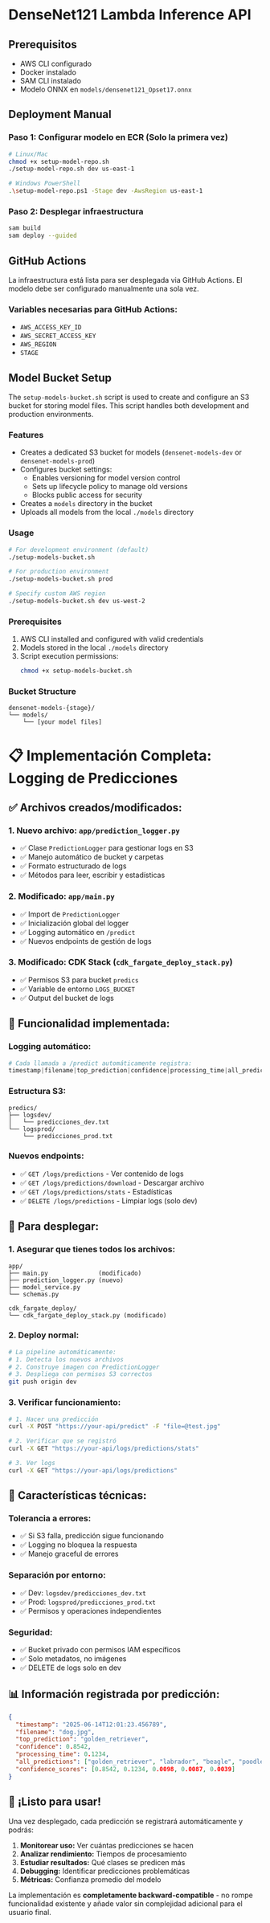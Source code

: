 # DenseNet121 Lambda Inference API

## Prerequisitos

- AWS CLI configurado
- Docker instalado
- SAM CLI instalado
- Modelo ONNX en `models/densenet121_Opset17.onnx`

## Deployment Manual

### Paso 1: Configurar modelo en ECR (Solo la primera vez)

```bash
# Linux/Mac
chmod +x setup-model-repo.sh
./setup-model-repo.sh dev us-east-1

# Windows PowerShell
.\setup-model-repo.ps1 -Stage dev -AwsRegion us-east-1
```

### Paso 2: Desplegar infraestructura

```bash
sam build
sam deploy --guided
```

## GitHub Actions

La infraestructura está lista para ser desplegada via GitHub Actions. El modelo debe ser configurado manualmente una sola vez.

### Variables necesarias para GitHub Actions:
- `AWS_ACCESS_KEY_ID`
- `AWS_SECRET_ACCESS_KEY`
- `AWS_REGION`
- `STAGE`

## Model Bucket Setup

The `setup-models-bucket.sh` script is used to create and configure an S3 bucket for storing model files. This script handles both development and production environments.

### Features

- Creates a dedicated S3 bucket for models (`densenet-models-dev` or `densenet-models-prod`)
- Configures bucket settings:
  - Enables versioning for model version control
  - Sets up lifecycle policy to manage old versions
  - Blocks public access for security
- Creates a `models` directory in the bucket
- Uploads all models from the local `./models` directory

### Usage

```bash
# For development environment (default)
./setup-models-bucket.sh

# For production environment
./setup-models-bucket.sh prod

# Specify custom AWS region
./setup-models-bucket.sh dev us-west-2
```

### Prerequisites

1. AWS CLI installed and configured with valid credentials
2. Models stored in the local `./models` directory
3. Script execution permissions:
   ```bash
   chmod +x setup-models-bucket.sh
   ```

### Bucket Structure

```
densenet-models-{stage}/
└── models/
    └── [your model files]
```



# 📋 Implementación Completa: Logging de Predicciones

## ✅ **Archivos creados/modificados:**

### **1. Nuevo archivo: `app/prediction_logger.py`**
- ✅ Clase `PredictionLogger` para gestionar logs en S3
- ✅ Manejo automático de bucket y carpetas
- ✅ Formato estructurado de logs
- ✅ Métodos para leer, escribir y estadísticas

### **2. Modificado: `app/main.py`**
- ✅ Import de `PredictionLogger`
- ✅ Inicialización global del logger
- ✅ Logging automático en `/predict`
- ✅ Nuevos endpoints de gestión de logs

### **3. Modificado: CDK Stack (`cdk_fargate_deploy_stack.py`)**
- ✅ Permisos S3 para bucket `predics`
- ✅ Variable de entorno `LOGS_BUCKET`
- ✅ Output del bucket de logs

## 🎯 **Funcionalidad implementada:**

### **Logging automático:**
```python
# Cada llamada a /predict automáticamente registra:
timestamp|filename|top_prediction|confidence|processing_time|all_predictions_json
```

### **Estructura S3:**
```
predics/
├── logsdev/
│   └── predicciones_dev.txt
└── logsprod/
    └── predicciones_prod.txt
```

### **Nuevos endpoints:**
- ✅ `GET /logs/predictions` - Ver contenido de logs
- ✅ `GET /logs/predictions/download` - Descargar archivo
- ✅ `GET /logs/predictions/stats` - Estadísticas
- ✅ `DELETE /logs/predictions` - Limpiar logs (solo dev)

## 🚀 **Para desplegar:**

### **1. Asegurar que tienes todos los archivos:**
```
app/
├── main.py              (modificado)
├── prediction_logger.py (nuevo)
├── model_service.py
└── schemas.py

cdk_fargate_deploy/
└── cdk_fargate_deploy_stack.py (modificado)
```

### **2. Deploy normal:**
```bash
# La pipeline automáticamente:
# 1. Detecta los nuevos archivos
# 2. Construye imagen con PredictionLogger
# 3. Despliega con permisos S3 correctos
git push origin dev
```

### **3. Verificar funcionamiento:**
```bash
# 1. Hacer una predicción
curl -X POST "https://your-api/predict" -F "file=@test.jpg"

# 2. Verificar que se registró
curl -X GET "https://your-api/logs/predictions/stats"

# 3. Ver logs
curl -X GET "https://your-api/logs/predictions"
```

## 🔧 **Características técnicas:**

### **Tolerancia a errores:**
- ✅ Si S3 falla, predicción sigue funcionando
- ✅ Logging no bloquea la respuesta
- ✅ Manejo graceful de errores

### **Separación por entorno:**
- ✅ Dev: `logsdev/predicciones_dev.txt`
- ✅ Prod: `logsprod/predicciones_prod.txt`
- ✅ Permisos y operaciones independientes

### **Seguridad:**
- ✅ Bucket privado con permisos IAM específicos
- ✅ Solo metadatos, no imágenes
- ✅ DELETE de logs solo en dev

## 📊 **Información registrada por predicción:**

```json
{
  "timestamp": "2025-06-14T12:01:23.456789",
  "filename": "dog.jpg",
  "top_prediction": "golden_retriever", 
  "confidence": 0.8542,
  "processing_time": 0.1234,
  "all_predictions": ["golden_retriever", "labrador", "beagle", "poodle", "bulldog"],
  "confidence_scores": [0.8542, 0.1234, 0.0098, 0.0087, 0.0039]
}
```

## 🎉 **¡Listo para usar!**

Una vez desplegado, cada predicción se registrará automáticamente y podrás:

1. **Monitorear uso:** Ver cuántas predicciones se hacen
2. **Analizar rendimiento:** Tiempos de procesamiento
3. **Estudiar resultados:** Qué clases se predicen más
4. **Debugging:** Identificar predicciones problemáticas
5. **Métricas:** Confianza promedio del modelo

La implementación es **completamente backward-compatible** - no rompe funcionalidad existente y añade valor sin complejidad adicional para el usuario final.